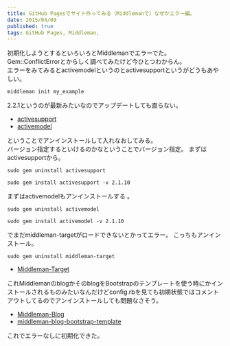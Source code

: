 ```yaml
---
title: GitHub Pagesでサイト作ってみる（Middlemanで）なぜかエラー編。
date: 2015/04/09
published: true
tags: GitHub Pages, Middleman,
---
```


初期化しようとするといろいろとMiddlemanでエラーでた。<br>
Gem::ConflictErrorとからしく調べてみたけど今ひとつわからん。<br>
エラーをみてみるとactivemodelというのとactivesupportというがどうもあやしい。

```shell
middleman init my_example
```
2.2.1というのが最新みたいなのでアップデートしても直らない。

* [activesupport](https://rubygems.org/gems/activesupport/)
* [activemodel](https://rubygems.org/gems/activemodel)

ということでアンインストールして入れなおしてみる。<br>
バージョン指定するといけるのかなということでバージョン指定。
まずはactivesupportから。

```shell
sudo gem uninstall activesupport
```

```shell
sudo gem install activesupport -v 2.1.10
```
まずはactivemodelもアンインストールする 。

```shell
sudo gem uninstall activemodel
```

```shell
sudo gem install activemodel -v 2.1.10
```

でまだmiddleman-targetがロードできないとかってエラー。
こっちもアンインストール。

```shell
sudo gem uninstall middleman-target
```
* [Middleman-Target](https://github.com/xunker/middleman-target)

これMiddlemanのblogかそのblogをBootstrapのテンプレートを使う時にかインストールされるものみたいなんだけどconfig.rbを見ても初期状態ではコメントアウトしてるのでアンインストールしても問題なさそう。

* [Middleman-Blog](https://github.com/middleman/middleman-blog)
* [middleman-blog-bootstrap-template](https://github.com/biblichor/middleman-blog-bootstrap-template)

これでエラーなしに初期化できた。
